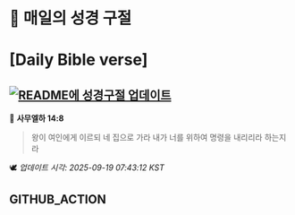 # 🙏 매일의 성경 구절
# [Daily Bible verse]
## [![README에 성경구절 업데이트](https://github.com/DONGSUKA/first_test/actions/workflows/update-readme-bible.yml/badge.svg)](https://github.com/DONGSUKA/first_test/actions/workflows/update-readme-bible.yml)
<!-- START_BIBLE_VERSE -->
📖 **사무엘하 14:8**
> 왕이 여인에게 이르되 네 집으로 가라 내가 너를 위하여 명령을 내리리라 하는지라

🕊️ _업데이트 시각: 2025-09-19 07:43:12 KST_
  <!-- END_BIBLE_VERSE -->
## GITHUB_ACTION
